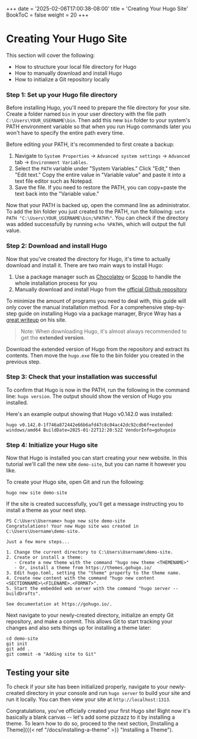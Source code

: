 +++
date = '2025-02-06T17:00:38-08:00'
title = 'Creating Your Hugo Site'
BookToC = false
weight = 20
+++
# Creating Your Hugo Site

This section will cover the following:
- How to structure your local file directory for Hugo
- How to manually download and install Hugo
- How to initialize a Git repository locally

### Step 1: Set up your Hugo file directory

Before installing Hugo, you'll need to prepare the file directory for your site. Create a folder named `bin` in your user directory with the file path `C:\Users\YOUR_USERNAME\bin`. Then add this new `bin` folder to your system's PATH environment variable so that when you run Hugo commands later you won't have to specify the entire path every time.

Before editing your PATH, it's recommended to first create a backup:

 1. Navigate to `System Properties` -> `Advanced system settings` -> `Advanced` tab -> `Environment Variables`.
 2. Select the `PATH` variable under "System Variables." Click "Edit," then "Edit text." Copy the entire value in "Variable value" and paste it into a text file editor such as Notepad.
 3. Save the file. If you need to restore the PATH, you can copy+paste the text back into the "Variable value."

 Now that your PATH is backed up, open the command line as administrator. To add the bin folder you just created to the PATH, run the following: 
 `setx PATH "C:\Users\YOUR_USERNAME\bin;%PATH%"`. You can check if the directory was added successfully by running `echo %PATH%`, which will output the full value.

### Step 2: Download and install Hugo

Now that you've created the directory for Hugo, it's time to actually download and install it. There are two main ways to install Hugo:

 1. Use a package manager such as [Chocolatey](https://chocolatey.org/) or [Scoop](https://scoop.sh/) to handle the whole installation process for you
 2. Manually download and install Hugo from the [official Github repository](https://github.com/gohugoio/hugo/releases/tag/v0.142.0)
 
 To minimize the amount of programs you need to deal with, this guide will only cover the manual installation method. For a comprehensive step-by-step guide on installing Hugo via a package manager, Bryce Wray has a [great writeup](https://www.brycewray.com/posts/2022/07/really-getting-started-hugo/) on his site.

> Note: When downloading Hugo, it's almost always recommended to get the **extended version**.

Download the extended version of Hugo from the repository and extract its contents. Then move the `hugo.exe` file to the bin folder you created in the previous step.

### Step 3: Check that your installation was successful

To confirm that Hugo is now in the PATH, run the following in the command line: `hugo version`. The output should show the version of Hugo you installed.

Here's an example output showing that Hugo v0.142.0 was installed:

```pseudo
hugo v0.142.0-1f746a872442e66b6afd47c8c04ac42dc92cdb6f+extended windows/amd64 BuildDate=2025-01-22T12:20:52Z VendorInfo=gohugoio
```

### Step 4: Initialize your Hugo site

Now that Hugo is installed you can start creating your new website. In this tutorial we'll call the new site `demo-site`, but you can name it however you like.

To create your Hugo site, open Git and run the following:

```pseudo
hugo new site demo-site
```

If the site is created successfully, you'll get a message instructing you to install a theme as your next step.

```pseudo
PS C:\Users\Username> hugo new site demo-site
Congratulations! Your new Hugo site was created in C:\Users\Username\demo-site.

Just a few more steps...

1. Change the current directory to C:\Users\Username\demo-site.
2. Create or install a theme:
   - Create a new theme with the command "hugo new theme <THEMENAME>"
   - Or, install a theme from https://themes.gohugo.io/
3. Edit hugo.toml, setting the "theme" property to the theme name.
4. Create new content with the command "hugo new content <SECTIONNAME>\<FILENAME>.<FORMAT>".
5. Start the embedded web server with the command "hugo server --buildDrafts".

See documentation at https://gohugo.io/.
```

Next navigate to your newly-created directory, initialize an empty Git repository, and make a commit. This allows Git to start tracking your changes and also sets things up for installing a theme later:

```pseudo
cd demo-site
git init
git add .
git commit -m "Adding site to Git"
```

## Testing your site

To check if your site has been initialized properly, navigate to your newly-created directory in your console and run `hugo server` to build your site and run it locally. You can then view your site at `http://localhost:1313`.

Congratulations, you've officially created your first Hugo site! Right now it's basically a blank canvas -- let's add some pizzazz to it by installing a theme. To learn how to do so, proceed to the next section, [Installing a Theme]({{< ref "/docs/installing-a-theme" >}} "Installing a Theme").